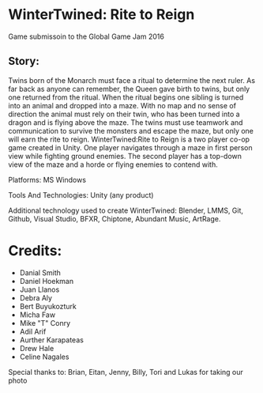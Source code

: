 # WinterTwined: Rite to Reign
Game submissoin to the Global Game Jam 2016

## Story:

Twins born of the Monarch must face a ritual to determine the next ruler. As far back as anyone can remember, the Queen gave birth to twins, but only one returned from the ritual. When the ritual begins one sibling is turned into an animal and dropped into a maze. With no map and no sense of direction the animal must rely on their twin, who has been turned into a dragon and is flying above the maze. The twins must use teamwork and communication to survive the monsters and escape the maze, but only one will earn the rite to reign. WinterTwined:Rite to Reign is a two player co-op game created in Unity. One player navigates through a maze in first person view while fighting ground enemies. The second player has a top-down view of the maze and a horde or flying enemies to contend with.

Platforms: MS Windows

Tools And Technologies: 
Unity (any product)

Additional technology used to create WinterTwined: Blender, LMMS, Git, Github, Visual Studio, BFXR, Chiptone, Abundant Music, ArtRage.

# Credits: 
+ Danial Smith
+ Daniel Hoekman
+ Juan Llanos
+ Debra Aly
+ Bert Buyukozturk
+ Micha Faw
+ Mike "T" Conry
+ Adil Arif
+ Aurther Karapateas
+ Drew Hale
+ Celine Nagales

Special thanks to: Brian, Eitan, Jenny, Billy, Tori and Lukas for taking our photo
